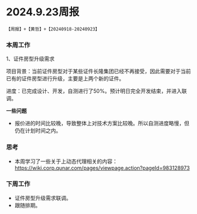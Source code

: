 # 2024.9.23周报

​`【周报】+【黄哲】+【20240918-20240923】`​

### 本周工作

1、证件房型升级需求

项目背景：当前证件房型对于某些证件长隆集团已经不再接受，因此需要对于当前已有的证件房型进行升级，主要是上两个新的证件。

进度：已完成设计、开发，自测进行了50%。预计明日完全开发结束，并进入联调。

**一些问题**

* 报价进的时间比较晚，导致整体上对技术方案比较晚。所以自测进度略慢，但仍在计划时间之内。

### 思考

* 本周学习了一些关于上动态代理相关的内容：https://wiki.corp.qunar.com/pages/viewpage.action?pageId=983128973

### 下周工作

* 证件房型升级需求联调。
* 跟随排期。
